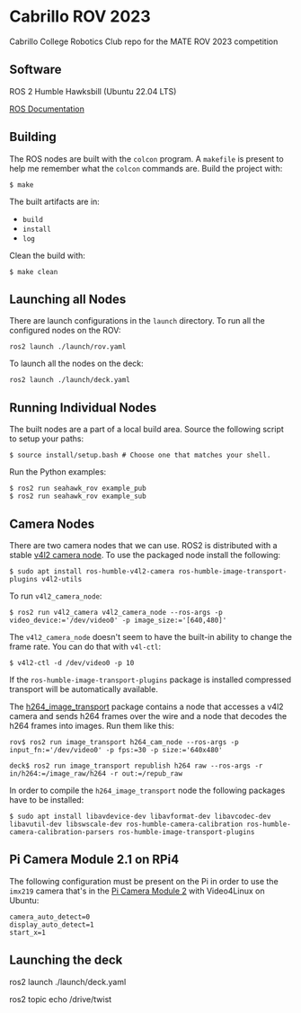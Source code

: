 # Cabrillo ROV 2023

Cabrillo College Robotics Club repo for the MATE ROV 2023 competition

## Software

ROS 2 Humble Hawksbill (Ubuntu 22.04 LTS)

[ROS Documentation](http://docs.ros.org/en/humble/index.html)

## Building 

The ROS nodes are built with the `colcon` program. A `makefile` is present to help me remember what the `colcon` commands are. Build the project with:

```console 
$ make 
``` 

The built artifacts are in:

- `build` 
- `install`
- `log` 

Clean the build with:

```console
$ make clean 
``` 

## Launching all Nodes 

There are launch configurations in the `launch` directory. To run all the configured nodes on the ROV:

```console 
ros2 launch ./launch/rov.yaml  
```

To launch all the nodes on the deck:

```console 
ros2 launch ./launch/deck.yaml  
```

## Running Individual Nodes 

The built nodes are a part of a local build area. Source the following script to setup your paths:

```console 
$ source install/setup.bash # Choose one that matches your shell.
``` 

Run the Python examples:

```console
$ ros2 run seahawk_rov example_pub
$ ros2 run seahawk_rov example_sub
```

## Camera Nodes 

There are two camera nodes that we can use. ROS2 is distributed with a stable [v4l2 camera node](https://index.ros.org/r/v4l2_camera/). To use the packaged node install the following:

```console 
$ sudo apt install ros-humble-v4l2-camera ros-humble-image-transport-plugins v4l2-utils
```

To run `v4l2_camera_node`:

```console 
$ ros2 run v4l2_camera v4l2_camera_node --ros-args -p video_device:='/dev/video0' -p image_size:='[640,480]' 
```

The `v4l2_camera_node` doesn't seem to have the built-in ability to change the frame rate. You can do that with `v4l-ctl`:

```console 
$ v4l2-ctl -d /dev/video0 -p 10
```

If the `ros-humble-image-transport-plugins` package is installed compressed transport will be automatically available. 

The [h264_image_transport](https://github.com/clydemcqueen/h264_image_transport) package contains a node that accesses a v4l2 camera and sends h264 frames over the wire and a node that decodes the h264 frames into images. Run them like this:

```console 
rov$ ros2 run image_transport h264_cam_node --ros-args -p input_fn:='/dev/video0' -p fps:=30 -p size:='640x480'

deck$ ros2 run image_transport republish h264 raw --ros-args -r in/h264:=/image_raw/h264 -r out:=/repub_raw
```

In order to compile the `h264_image_transport` node the following packages have to be installed: 

```console
$ sudo apt install libavdevice-dev libavformat-dev libavcodec-dev libavutil-dev libswscale-dev ros-humble-camera-calibration ros-humble-camera-calibration-parsers ros-humble-image-transport-plugins
```

## Pi Camera Module 2.1 on RPi4 

The following configuration must be present on the Pi in order to use the `imx219` camera that's in the [Pi Camera Module 2](https://www.raspberrypi.com/products/camera-module-v2/) with Video4Linux on Ubuntu:

```
camera_auto_detect=0
display_auto_detect=1
start_x=1
```

## Launching the deck

ros2 launch ./launch/deck.yaml

ros2 topic echo /drive/twist
